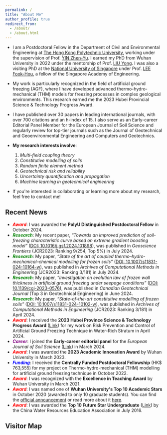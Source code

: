 ```yaml
---
permalink: /
title: "About Me"
author_profile: true
redirect_from: 
  - /about/
  - /about.html
---
```


- I am a Postdoctoral Fellow in the Department of Civil and Environmental Engineering at [The Hong Kong Polytechnic University](https://www.polyu.edu.hk/cee), working under the supervision of Prof. [YIN Zhen-Yu](https://www.polyu.edu.hk/cee/people/academic-staff/prof-zhen-yu-yin). I earned my PhD from Wuhan University in 2022 under the mentorship of Prof. [LIU Yong](https://scholar.google.com/citations?user=O6MLOGQAAAAJ&hl=zh-CN). I was also a visiting PhD at the [National University of Singapore](https://nus.edu.sg) under Prof. [LEE Fook-Hou](https://scholar.google.com/citations?user=hEHH6sYAAAAJ&hl=zh-CN&oi=sra), a fellow of the Singapore Academy of Engineering.

- My work is particularly recognized in the field of artificial ground freezing (AGF), where I have developed advanced thermo-hydro-mechanical (THM) models for freezing processes in complex geological environments. This research earned me the 2023 Hubei Provincial Science & Technology Progress Award.

- I have published over 30 papers in leading international journals, with over 700 citations and an h-index of 15. I also serve as an Early-career Editorial Panel Member for the European Journal of Soil Science and regularly review for top-tier journals such as the Journal of Geotechnical and Geoenvironmental Engineering and Computers and Geotechnics.

- **My research interests involve**:  
   1. *Multi-field coupling theory*  
   2. *Constitutive modelling of soils*  
   3. *Random finite element method*  
   4. *Geotechnical risk and reliability*  
   5. *Uncertainty quantification and propagation*  
   6. *Machine learning in geotechnical engineering*  
        
- If you're interested in collaborating or learning more about my research, feel free to contact me!

## Recent News
- <span style="color:red; font-style:italic; font-weight:bold;">Award</span>: I was awarded the **PolyU Distinguished Postdoctoral Fellow** in October 2024.  
- <span style="color:green; font-style:italic; font-weight:bold;">Research</span>: My recent paper, *“Towards an improved prediction of soil-freezing characteristic curve based on extreme gradient boosting model”* ([DOI: 10.1016/j.gsf.2024.101898](https://doi.org/10.1016/j.gsf.2024.101898)), was published in *Geoscience Frontiers* (JCR2023: Ranking 9/254, Top 5%) in July 2024.
- <span style="color:green; font-style:italic; font-weight:bold;">Research</span>: My paper, *“State of the art of coupled thermo–hydro-mechanical–chemical modelling for frozen soils”* ([DOI: 10.1007/s11831-024-10164-w](https://doi.org/10.1007/s11831-024-10164-w)), was published in *Archives of Computational Methods in Engineering* (JCR2023: Ranking 3/181) in July 2024.
- <span style="color:green; font-style:italic; font-weight:bold;">Research</span>: My paper, *“Investigation on evolution law of frozen wall thickness in artificial ground freezing under seepage conditions”* ([DOI: 10.1139/cgj-2023-0576](https://cdnsciencepub.com/doi/10.1139/cgj-2023-0576)), was published in *Canadian Geotechnical Journal* (Top 3 in Geotechnical Engineering) in June 2024.
- <span style="color:green; font-style:italic; font-weight:bold;">Research</span>: My paper, *“State-of-the-art constitutive modelling of frozen soils”* ([DOI: 10.1007/s11831-024-10102-w](https://doi.org/10.1007/s11831-024-10102-w)), was published in *Archives of Computational Methods in Engineering* (JCR2023: Ranking 3/181) in April 2024.
- <span style="color:red; font-style:italic; font-weight:bold;">Award</span>: I received the **2023 Hubei Province Science & Technology Progress Award** ([Link](https://www.hubei.gov.cn/zfwj/ezf/202407/t20240726_5280385.shtml)) for my work on Risk Prevention and Control of Artificial Ground Freezing Technique in Water-Rich Stratum in April 2024.
- <span style="color:purple; font-style:italic; font-weight:bold;">Career</span>: I joined the **Early-career editorial panel** for the *European Journal of Soil Science* ([Link](https://bsssjournals.onlinelibrary.wiley.com/hub/journal/13652389/editorialboard.html)) in March 2024.
- <span style="color:red; font-style:italic; font-weight:bold;">Award</span>: I was awarded the **2023 Academic Innovation Award** by Wuhan University in March 2023.
- <span style="color:blue; font-style:italic; font-weight:bold;">Funding</span>: I received the **Centrally Funded Postdoctoral Fellowship** (HK$ 763,555) for my project on Thermo-hydro-mechanical (THM) modelling for artificial ground freezing technique in October 2022.
- <span style="color:red; font-style:italic; font-weight:bold;">Award</span>: I was recognized with the **Excellence in Teaching Award** by Wuhan University in March 2021.
- <span style="color:red; font-style:italic; font-weight:bold;">Award</span>: I was named one of **Wuhan University's Top 10 Academic Stars** in October 2020 (awarded to only 10 graduate students). You can find the [official announcement](https://service.whu.edu.cn/info/1005/2179.htm) or read more about it [here](https://risk.whu.edu.cn/info/1034/1301.htm).
- <span style="color:red; font-style:italic; font-weight:bold;">Award</span>: I was awarded the **Top 10 Future Star Undergraduate** ([Link](https://sljzw.hhu.edu.cn/2019/0415/c11821a189595/page.htm)) by the China Water Resources Education Association in July 2016.


## Visitor Map

<div style="display:inline-block;width:400px;"><script type="text/javascript" src="//rf.revolvermaps.com/0/0/7.js?i=5tvztu8j7v1&amp;m=0c&amp;c=007eff&amp;cr1=ff0000&amp;sx=0&amp;ds=30&amp;cw=ffffff&amp;cb=97bfe8" async="async"></script></div>

<!--
<script type='text/javascript' id='clustrmaps' src='//cdn.clustrmaps.com/map_v2.js?cl=80aee0&w=500&t=tt&d=_xxky0Tv5mD5ZfcCUgylwlpQi4eAT7sya9k5lvdB0dU&co=fefefe&cmo=007bff&cmn=f20a1b'></script>
-->

<!-- Google Analytics -->
<script async src="https://www.googletagmanager.com/gtag/js?id=GTM-NMDGTJ84"></script>
<script>
  window.dataLayer = window.dataLayer || [];
  function gtag(){dataLayer.push(arguments);}
  gtag('js', new Date());
  gtag('config', 'GTM-NMDGTJ84');
</script>

